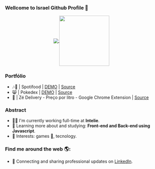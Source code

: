 ### Wellcome to Israel Github Profile 🤖

<p align="center">
  <a href="https://github.com/anuraghazra/github-readme-stats">
    <img
      align="center"
      src="https://github-readme-stats.vercel.app/api/top-langs/?username=isrmicha&layout=compact"
    />
  </a>
  <a href="https://github.com/anuraghazra/github-readme-stats">
    <img
      align="center"
      height="165"
      src="https://github-readme-stats.vercel.app/api?username=isrmicha&count_private=true&show_icons=true&custom_title=Github%20Status&hide=issues"
    />
  </a>
</p>

### Portfólio

  - 🎶🍕 | Spotifood | [DEMO](https://isrmicha-spotifood.herokuapp.com/) | [Source](https://github.com/isrmicha/ifood-frontend-test)
  - 😸 | Pokedex | [DEMO](https://pokedex-website.herokuapp.com) | [Source](https://gitlab.com/isrmicha1/pokemon)
  - 🍺 | Zé Delivery - Preço por litro - Google Chrome Extension | [Source](https://github.com/isrmicha/ze-preco-por-litro)


### Abstract

 - 👨‍💻 I'm currently working full-time at **Intelie**.
 - 🌱 Learning more about and studying: **Front-end and Back-end using Javascript**.
 - 💙 Interests: games 👾, tecnology.

### Find me around the web 🌎:

- 💼 Connecting and sharing professional updates on <a href="https://www.linkedin.com/in/israel-neves-micha-a78504118/">LinkedIn</a>.
